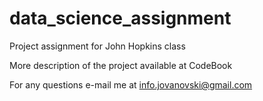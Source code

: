 # data_science_assignment

Project assignment for John Hopkins class

More description of the project available at CodeBook

For any questions e-mail me at info.jovanovski@gmail.com
